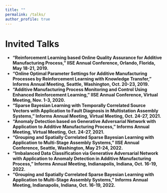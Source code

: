```yaml
---
title: ""
permalink: /talks/
author_profile: true
---
```

# Invited Talks 
* <b>“Reinforcement Learning based Online Quality Assurance for Additive Manufacturing Process,” IISE Annual
Conference, Orlando, Florida, May 18-21, 2019.</b>
* <b>“Online Optimal Parameter Settings for Additive Manufacturing Processes by Reinforcement Learning with
Knowledge Transfer,” Informs Annual Meeting, Seattle, Washington, Oct. 20-23, 2019.</b>
* <b>“Additive Manufacturing Process Monitoring and Control Using Enhanced Reinforcement Learning,” IISE
Annual Conference, Virtual Meeting, Nov. 1-3, 2020.</b>
* <b>“Sparse Bayesian Learning with Temporally Correlated Source Vectors with Application to Fault Diagnosis
in Multistation Assembly Systems,” Informs Annual Meeting, Virtual Meeting, Oct. 24-27, 2021.</b>
* <b>“Anomaly Detection based on Generative Adversarial Network with Application to Additive Manufacturing
Process,” Informs Annual Meeting, Virtual Meeting, Oct. 24-27, 2021.</b>
* <b>“Grouping and Spatially Correlated Sparse Bayesian Learning with Application to Multi-Stage Assembly
Systems,” IISE Annual Conference, Seattle, Washington, May 21-24, 2022.</b>
* <b>“Imbalanced Data Classification via Generative Adversarial Network with Application to Anomaly Detection
in Additive Manufacturing Process,” Informs Annual Meeting, Indianapolis, Indiana, Oct. 16-19, 2022.</b>
* <b>“Grouping and Spatially Correlated Sparse Bayesian Learning with Application to Multi-Stage Assembly
Systems,” Informs Annual Meeting, Indianapolis, Indiana, Oct. 16-19, 2022.</b>

